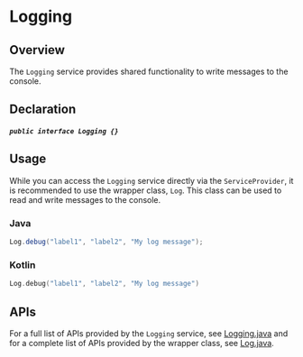 # Logging

## Overview

The `Logging` service provides shared functionality to write messages to the console.

## Declaration

##### `public interface Logging {}`

## Usage

While you can access the `Logging` service directly via the `ServiceProvider`, it is recommended to use the wrapper class, `Log`. This class can be used to read and write messages to the console.

### Java

```java
Log.debug("label1", "label2", "My log message");
```

### Kotlin

```kotlin
Log.debug("label1", "label2", "My log message")
```

## APIs

For a full list of APIs provided by the `Logging` service, see [Logging.java](https://github.com/adobe/aepsdk-core-android/blob/staging/code/android-core-library/src/main/java/com/adobe/marketing/mobile/services/Logging.java) and for a complete list of APIs provided by the wrapper class, see [Log.java](https://github.com/adobe/aepsdk-core-android/blob/staging/code/android-core-library/src/phone/java/com/adobe/marketing/mobile/services/Log.java).
